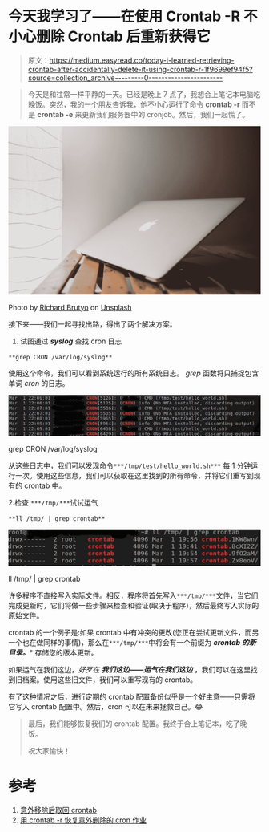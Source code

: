 # 今天我学习了——在使用 Crontab -R 不小心删除 Crontab 后重新获得它

> 原文：<https://medium.easyread.co/today-i-learned-retrieving-crontab-after-accidentally-delete-it-using-crontab-r-1f9699ef94f5?source=collection_archive---------0----------------------->

> 今天是和往常一样平静的一天。已经是晚上 7 点了，我想合上笔记本电脑吃晚饭。突然，我的一个朋友告诉我，他不小心运行了命令 **crontab -r** 而不是 **crontab -e** 来更新我们服务器中的 cronjob。然后，我们一起慌了。

![](img/b35c779a3f59cf30be1d518067fc3b29.png)

Photo by [Richard Brutyo](https://unsplash.com/@richardbrutyo?utm_source=medium&utm_medium=referral) on [Unsplash](https://unsplash.com?utm_source=medium&utm_medium=referral)

接下来——我们一起寻找出路，得出了两个解决方案。

1.  试图通过 ***syslog*** 查找 cron 日志

```
**grep CRON /var/log/syslog**
```

使用这个命令，我们可以看到系统运行的所有系统日志。 *grep* 函数将只捕捉包含单词 *cron* 的日志。

![](img/1a299a6656a9bdb6ca8ed3f4fc962e8e.png)

grep CRON /var/log/syslog

从这些日志中，我们可以发现命令`***/tmp/test/hello_world.sh***` 每 1 分钟运行一次。使用这些信息，我们可以获取在这里找到的所有命令，并将它们重写到现有的 crontab 中。

2.检查 `***/tmp/***`试试运气

```
**ll /tmp/ | grep crontab**
```

![](img/0a4ad701d541f1274a731dd0e3364535.png)

ll /tmp/ | grep crontab

许多程序不直接写入实际文件。相反，程序将首先写入`***/tmp/***`文件，当它们完成更新时，它们将做一些步骤来检查和验证(取决于程序)，然后最终写入实际的原始文件。

crontab 的一个例子是:如果 crontab 中有冲突的更改(您正在尝试更新文件，而另一个也在做同样的事情)，那么在`***/tmp/***`中将会有一个前缀为 ***crontab 的新目录。**** 存储您的版本更新。

如果运气在我们这边，*好歹在* ***我们这边——运气在我们这边*** ，我们可以在这里找到旧档案。使用这些旧文件，我们可以重写现有的 crontab。

有了这种情况之后，进行定期的 crontab 配置备份似乎是一个好主意——只需将它写入 crontab 配置中。然后，cron 可以在未来拯救自己。😂

> 最后，我们能够恢复我们的 crontab 配置。我终于合上笔记本，吃了晚饭。
> 
> 祝大家愉快！

# **参考**

1.  [意外移除后取回 crontab](http://intosimple.blogspot.com/2013/10/retrieving-crontab-after-accidental.html)
2.  [用 crontab -r 恢复意外删除的 cron 作业](https://unix.stackexchange.com/questions/136350/recover-cron-jobs-accidently-removed-with-crontab-r)